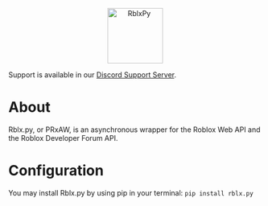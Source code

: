 <p align="center" width="100%">
    <img src="https://user-images.githubusercontent.com/39222744/149667941-87344774-9943-40c6-9dc2-6c3768842d9f.png" alt="RblxPy" height="110em"/>
</p>

Support is available in our [Discord Support Server][discord].

# About
Rblx.py, or PRxAW, is an asynchronous wrapper for the Roblox Web API and the Roblox Developer Forum API.

# Configuration
You may install Rblx.py by using pip in your terminal: `pip install rblx.py`

[discord]: https://discord.gg/TCdgDSG9CQ
[pyrblxdispute]: https://github.com/pypa/pypi-support/issues/1560
